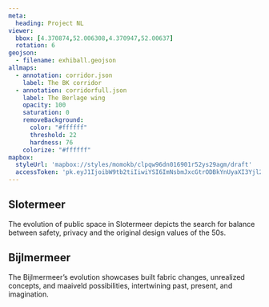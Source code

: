 ```yaml
---
meta:
  heading: Project NL
viewer:
  bbox: [4.370874,52.006308,4.370947,52.00637]
  rotation: 6
geojson:
  - filename: exhiball.geojson
allmaps:
  - annotation: corridor.json
    label: The BK corridor
  - annotation: corridorfull.json
    label: The Berlage wing
    opacity: 100
    saturation: 0
    removeBackground:
      color: "#ffffff"
      threshold: 22
      hardness: 76
    colorize: "#ffffff"
mapbox:
  styleUrl: 'mapbox://styles/momokb/clpqw96dn016901r52ys29agm/draft'
  accessToken: 'pk.eyJ1IjoibW9tb2tiIiwiYSI6ImNsbmJxcGtrODBkYnUyaXI3Yjl2ODR1NTkifQ.OvugAnw_FwWro66sJ7Rl5A'
---
```

## Slotermeer

The evolution of public space in Slotermeer depicts the search for balance between safety, privacy and the original design values of the 50s.

## Bijlmermeer

The Bijlmermeer’s evolution showcases built fabric changes, unrealized concepts, and maaiveld possibilities, intertwining past, present, and imagination.